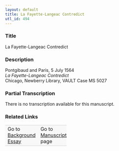 ```yaml
---  
layout: default  
title: La Fayette-Langeac Contredict  
utl_id: 494
---
```


### Title

La Fayette-Langeac Contredict

### Description

<p>Pontgibaud and Paris, 5 July 1564<br /><em>La Fayette-Langeac Contredict </em><br />
Chicago, Newberry Library, VAULT Case MS 5027</p>



### Partial Transcription

<p>There is no transcription available for this manuscript.</p>



### Related Links

<table border="0.5" cellpadding="1" cellspacing="1" style="width: 200px; background-color:#F8F8F8;">
    <tbody style="border-color:#ccc">
        <tr style="border-color:#ccc">
            <td>Go to <a href="https://french.newberry.t-pen.org/essay/494" target="_blank">Background Essay</a></td>
            <td>Go to <a href="https://french.newberry.t-pen.org/www/record.html?id=494" target="_blank">Manuscript</a> page</td>
        </tr>
    </tbody>
</table>
